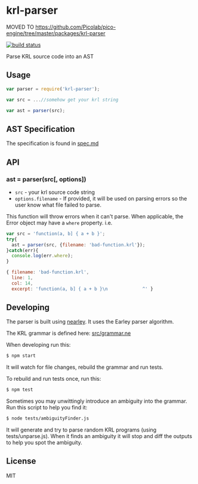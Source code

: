 # krl-parser

MOVED TO https://github.com/Picolab/pico-engine/tree/master/packages/krl-parser

[![build status](https://secure.travis-ci.org/Picolab/node-krl-parser.svg)](https://travis-ci.org/Picolab/node-krl-parser)

Parse KRL source code into an AST

## Usage
```js
var parser = require('krl-parser');

var src = ...//somehow get your krl string

var ast = parser(src);
```

## AST Specification
The specification is found in [spec.md](https://github.com/Picolab/node-krl-parser/blob/master/spec.md)

## API
### ast = parser(src[, options])
 * `src` - your krl source code string
 * `options.filename` - If provided, it will be used on parsing errors so the user know what file failed to parse.

This function will throw errors when it can't parse. When applicable, the Error object may have a `where` property. i.e.
```js
var src = 'function(a, b] { a + b }';
try{
  ast = parser(src, {filename: 'bad-function.krl'});
}catch(err){
  console.log(err.where);
}
```
```js
{ filename: 'bad-function.krl',
  line: 1,
  col: 14,
  excerpt: 'function(a, b] { a + b }\n             ^' }
```

## Developing

The parser is built using [nearley](https://www.npmjs.com/package/nearley). It uses the Earley parser algorithm.

The KRL grammar is defined here: [src/grammar.ne](https://github.com/Picolab/node-krl-parser/blob/master/src/grammar.ne)

When developing run this:
```sh
$ npm start
```
It will watch for file changes, rebuild the grammar and run tests.

To rebuild and run tests once, run this:
```sh
$ npm test
```

Sometimes you may unwittingly introduce an ambiguity into the grammar. Run this script to help you find it:
```sh
$ node tests/ambiguityFinder.js
```
It will generate and try to parse random KRL programs (using tests/unparse.js). When it finds an ambiguity it will stop and diff the outputs to help you spot the ambiguity.

## License
MIT
